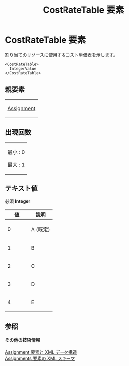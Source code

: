 ﻿---
title: CostRateTable 要素
TOCTitle: CostRateTable 要素
ms:assetid: 6f6996c4-10aa-467b-afe6-48c2872e32ce
ms:mtpsurl: https://msdn.microsoft.com/ja-jp/library/Bb968541(v=office.12)
ms:contentKeyID: 16739442
ms.date: 06/30/2008
mtps_version: v=office.12
ms.translationtype: HT
---

# CostRateTable 要素

割り当てのリソースに使用するコスト単価表を示します。

    <CostRateTable>
      IntegerValue
    </CostRateTable>

## 親要素

<table>
<colgroup>
<col style="width: 100%" />
</colgroup>
<tbody>
<tr class="odd">
<td><p><a href="assignment-element.md">Assignment</a></p></td>
</tr>
</tbody>
</table>


## 出現回数


<table>
<colgroup>
<col style="width: 100%" />
</colgroup>
<tbody>
<tr class="odd">
<td><p>最小 : 0</p>
<p>最大 : 1</p></td>
</tr>
</tbody>
</table>


## テキスト値

必須 **Integer**

<table>
<colgroup>
<col style="width: 50%" />
<col style="width: 50%" />
</colgroup>
<thead>
<tr class="header">
<th>値</th>
<th>説明</th>
</tr>
</thead>
<tbody>
<tr class="odd">
<td><p>0</p></td>
<td><p>A (既定)</p></td>
</tr>
<tr class="even">
<td><p>1</p></td>
<td><p>B</p></td>
</tr>
<tr class="odd">
<td><p>2</p></td>
<td><p>C</p></td>
</tr>
<tr class="even">
<td><p>3</p></td>
<td><p>D</p></td>
</tr>
<tr class="odd">
<td><p>4</p></td>
<td><p>E</p></td>
</tr>
</tbody>
</table>


## 参照

#### その他の技術情報

[Assignment 要素と XML データ構造](assignment-elements-and-xml-structure.md)  
[Assignments 要素の XML スキーマ](xml-schema-for-the-assignments-element.md)

